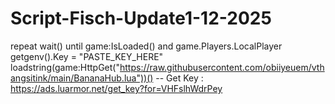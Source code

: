 # Script-Fisch-Update1-12-2025

repeat wait() until game:IsLoaded() and game.Players.LocalPlayer
getgenv().Key = "PASTE_KEY_HERE"
loadstring(game:HttpGet("https://raw.githubusercontent.com/obiiyeuem/vthangsitink/main/BananaHub.lua"))()
-- Get Key : https://ads.luarmor.net/get_key?for=VHFslhWdrPey
